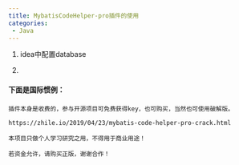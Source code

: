 ```yaml
---
title: MybatisCodeHelper-pro插件的使用
categories:
 - Java
---
```


1. idea中配置database

2. 












#### 下面是国际惯例：
    插件本身是收费的，参与开源项目可免费获得key，也可购买，当然也可使用破解版。
    
    https://zhile.io/2019/04/23/mybatis-code-helper-pro-crack.html
    
    本项目只做个人学习研究之用，不得用于商业用途！
    
    若资金允许，请购买正版，谢谢合作！



















